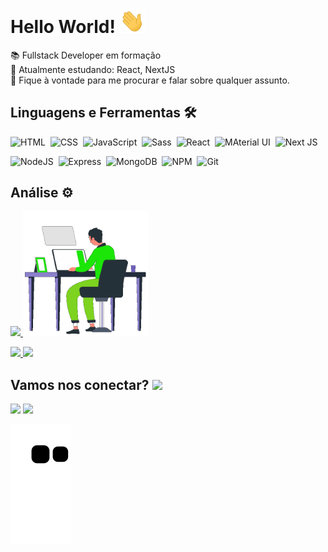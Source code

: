 # Hello World! <img src=https://raw.githubusercontent.com/ABSphreak/ABSphreak/master/gifs/Hi.gif width="40">

📚 Fullstack Developer em formação\
🌱 Atualmente estudando: React, NextJS\
💬 Fique à vontade para me procurar e falar sobre qualquer assunto.

## Linguagens e Ferramentas 🛠

![HTML](https://img.shields.io/badge/HTML-E34F26?style=flat&logo=html5&logoColor=white)&nbsp;
![CSS](https://img.shields.io/badge/CSS-1572B6?style=flat&logo=css3&logoColor=white)&nbsp;
![JavaScript](https://img.shields.io/badge/JavaScript-323330?style=flat&logo=javascript&logoColor=F7DF1E)&nbsp;
![Sass](https://img.shields.io/badge/Sass-CC6699?style=flat&logo=sass&logoColor=white)&nbsp;
![React](https://img.shields.io/badge/react-%2320232a.svg?style=flat&logo=react&logoColor=%2361DAFB)&nbsp;
![MAterial UI](https://img.shields.io/badge/Material%20UI-007FFF?style=flat&logo=mui&logoColor=white)&nbsp;
![Next JS](https://img.shields.io/badge/Next-black?style=flat&logo=next.js&logoColor=white)

![NodeJS](https://img.shields.io/badge/NodeJS-339933?style=flat&logo=nodedotjs&logoColor=white)&nbsp;
![Express](https://img.shields.io/badge/Express-000000?style=flat&logo=express&logoColor=white)&nbsp;
![MongoDB](https://img.shields.io/badge/MongoDB-%234ea94b.svg?style=flat&logo=mongodb&logoColor=white)&nbsp;
![NPM](https://img.shields.io/badge/npm-CB3837?style=flat&logo=npm&logoColor=white)&nbsp;
![Git](https://img.shields.io/badge/git-%23F05033.svg?style=flat&logo=git&logoColor=white)&nbsp;

## Análise ⚙️

<p align="left">
  <a href="#!">
    <img height="180em" src="https://github-readme-streak-stats.herokuapp.com?user=idomelo&theme=chartreuse-dark&date_format=j%20M%5B%20Y%5D"/>
    <img height="200em" src="./man_programming.gif"/>
  </a>
</p>
<p align="left">
  <a href="#!">
    <img height="180em" src="https://github-readme-stats.vercel.app/api/?username=idomelo&count_private=true&show_icons=true&theme=chartreuse-dark"/>
    <img height="180em" src="https://github-readme-stats.vercel.app/api/top-langs/?username=idomelo&layout=compact&langs_count=8&theme=chartreuse-dark&hide=HCL"/>
  </a>
</p>

## Vamos nos conectar? <img src=https://emojipedia-us.s3.dualstack.us-west-1.amazonaws.com/thumbs/160/apple/285/handshake_1f91d.png width="30">
  
<div align="left">
  <a href = "mailto:idomelo123@gmail.com"><img src="https://img.shields.io/badge/idomelo123@gmail.com-D14836?style=for-the-badge&logo=gmail&logoColor=white"></a>
  <a href="https://www.linkedin.com/in/idomelo"><img src="https://img.shields.io/badge/idomelo-0077B5?style=for-the-badge&logo=linkedin&logoColor=white"></a><br>

  ![Snake animation](https://github.com/idomelo/idomelo/blob/output/github-contribution-grid-snake.svg)
</div>

